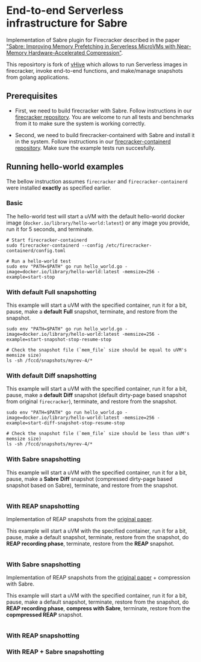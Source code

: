 # End-to-end Serverless infrastructure for Sabre

Implementation of Sabre plugin for Firecracker described in the paper ["Sabre: Improving Memory Prefetching in Serverless MicroVMs with Near-Memory Hardware-Accelerated Compression"]().

This reposirtory is fork of [vHive](https://github.com/vhive-serverless/vHive) which allows to run Serverless images in firecracker, invoke end-to-end functions, and make/manage snapshots from golang applications.


## Prerequisites

* First, we need to build firecracker with Sabre. Follow instructions in our [firecracker repository](https://github.com/barabanshek/firecracker/tree/sabre/sabre). You are welcome to run all tests and benchmarks from it to make sure the system is working correctly.

* Second, we need to build firecracker-containerd with Sabre and install it in the system. Follow instructions in our [firecracker-containerd repository](https://github.com/barabanshek/firecracker-containerd/tree/sabre/sabre). Make sure the example tests run succesfully.


## Running hello-world examples

The bellow instruction assumes `firecracker` and `firecracker-containerd` were installed **exactly** as specified earlier.

### Basic

The hello-world test will start a uVM with the default hello-world docker image (`docker.io/library/hello-world:latest`) or any image you provide, run it for 5 seconds, and terminate.

```
# Start firecracker-containerd
sudo firecracker-containerd --config /etc/firecracker-containerd/config.toml

# Run a hello-world test
sudo env "PATH=$PATH" go run hello_world.go -image=docker.io/library/hello-world:latest -memsize=256 -example=start-stop
```

### With default Full snapshotting

This example will start a uVM with the specified container, run it for a bit, pause, make a **default** **Full** snapshot, terminate, and restore from the snapshot.

```
sudo env "PATH=$PATH" go run hello_world.go -image=docker.io/library/hello-world:latest -memsize=256 -example=start-snapshot-stop-resume-stop

# Check the snapshot file (`mem_file` size should be equal to uVM's memsize size)
ls -sh /fccd/snapshots/myrev-4/*
```

### With default Diff snapshotting

This example will start a uVM with the specified container, run it for a bit, pause, make a **default** **Diff** snapshot (default dirty-page based snapshot from original `firecracker`), terminate, and restore from the snapshot.

```
sudo env "PATH=$PATH" go run hello_world.go -image=docker.io/library/hello-world:latest -memsize=256 -example=start-diff-snapshot-stop-resume-stop

# Check the snapshot file (`mem_file` size should be less than uVM's memsize size)
ls -sh /fccd/snapshots/myrev-4/*
```

### With Sabre snapshotting

This example will start a uVM with the specified container, run it for a bit, pause, make a **Sabre** **Diff** snapshot (compressed dirty-page based snapshot based on Sabre), terminate, and restore from the snapshot.

```
```

### With REAP snapshotting

Implementation of REAP snapshots from the [original paper](https://dl.acm.org/doi/10.1145/3445814.3446714).

This example will start a uVM with the specified container, run it for a bit, pause, make a default snapshot, terminate, restore from the snapshot, do **REAP recording phase**, terminate, restore from the **REAP** snapshot.

```
```

### With Sabre snapshotting

Implementation of REAP snapshots from the [original paper](https://dl.acm.org/doi/10.1145/3445814.3446714) + compression with Sabre.

This example will start a uVM with the specified container, run it for a bit, pause, make a default snapshot, terminate, restore from the snapshot, do **REAP recording phase**, **compress with Sabre**, terminate, restore from the **copmpressed REAP** snapshot.

```
```

### With REAP snapshotting

### With REAP + Sabre snapshotting
